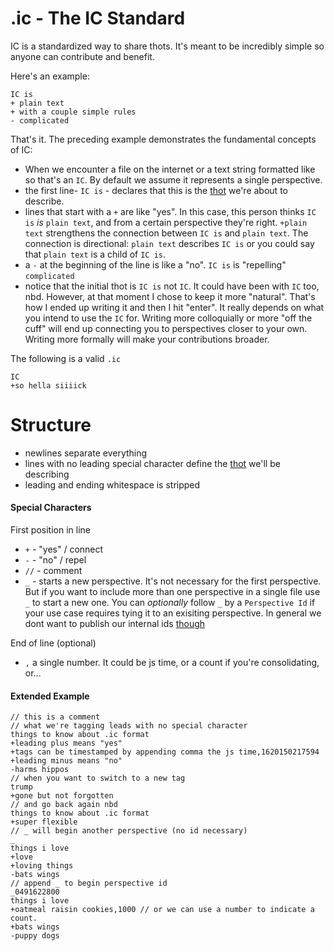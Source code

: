 # .ic - The IC Standard 

IC is a standardized way to share thots. It's meant to be incredibly simple so anyone can contribute and benefit.

Here's an example:

```
IC is
+ plain text
+ with a couple simple rules
- complicated
```
That's it. The preceding example demonstrates the fundamental concepts of  IC:

* When we encounter a file on the internet or a text string formatted like so that's an `IC`.  By default we assume it represents a single perspective. 
* the first line- `IC is` - declares that this is the [thot](#Thots) we're about to describe. 
* lines that start with a `+` are like "yes".  In this case, this person thinks `IC is` *is* `plain text`, and from a certain perspective they're right. `+plain text` strengthens the connection between `IC is` and `plain text`. The connection is directional: `plain text` describes `IC is` or you could say that `plain text` is a child of `IC is`.
* a `-` at the beginning of the line is like a "no". `IC is` is "repelling" `complicated`
* notice that the initial thot is `IC is` not `IC`. It could have been with `IC` too, nbd. However, at that moment I chose to keep it more "natural". That's how I ended up writing it and then I hit "enter". It really depends on what you intend to use the `IC` for.  Writing more colloquially or more "off the cuff" will end up connecting you to perspectives closer to your own.  Writing more formally will make your contributions broader.

The following is a valid `.ic`
```
IC
+so hella siiiick
```

# Structure 
* newlines separate everything
* lines with no leading special character define the [thot](/docs/ic.md#Thots) we'll be describing 
* leading and ending whitespace is stripped

#### Special Characters

First position in line
* `+` - "yes" / connect
* `-` - "no" / repel
* `//` - comment
* `_` - starts a new perspective. It's not necessary for the first perspective. But if you want to include more than one perspective in a single file use `_` to start a new one.  You can *optionally* follow `_` by a `Perspective Id` if your use case requires tying it to an exisiting perspective. In general we dont want to publish our internal ids [though](/docs/privacy.md)

End of line (optional)

* `,` a single number. It could be js time, or a count if you're consolidating, or...

#### Extended Example

```
// this is a comment
// what we're tagging leads with no special character
things to know about .ic format
+leading plus means "yes"
+tags can be timestamped by appending comma the js time,1620150217594
+leading minus means "no"
-harms hippos
// when you want to switch to a new tag
trump
+gone but not forgotten
// and go back again nbd
things to know about .ic format
+super flexible
// _ will begin another perspective (no id necessary)
_
things i love
+love
+loving things
-bats wings
// append _ to begin perspective id
_0491622800
things i love
+oatmeal raisin cookies,1000 // or we can use a number to indicate a count.
+bats wings
-puppy dogs

```